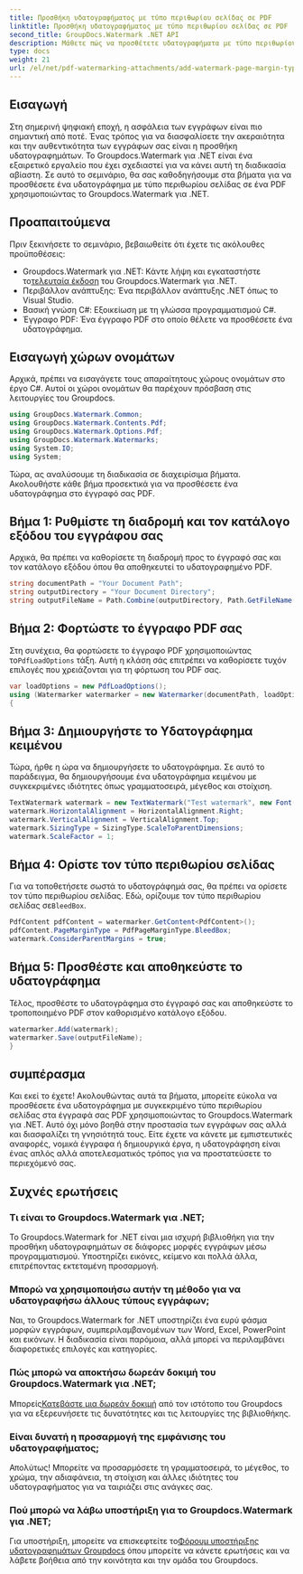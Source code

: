```yaml
---
title: Προσθήκη υδατογραφήματος με τύπο περιθωρίου σελίδας σε PDF
linktitle: Προσθήκη υδατογραφήματος με τύπο περιθωρίου σελίδας σε PDF
second_title: GroupDocs.Watermark .NET API
description: Μάθετε πώς να προσθέτετε υδατογραφήματα με τύπο περιθωρίου σελίδας σε PDF χρησιμοποιώντας το υδατογράφημα Groupdocs για .NET. Ασφαλίστε τα έγγραφά σας χωρίς κόπο.
type: docs
weight: 21
url: /el/net/pdf-watermarking-attachments/add-watermark-page-margin-type-pdf/
---
```

## Εισαγωγή
Στη σημερινή ψηφιακή εποχή, η ασφάλεια των εγγράφων είναι πιο σημαντική από ποτέ. Ένας τρόπος για να διασφαλίσετε την ακεραιότητα και την αυθεντικότητα των εγγράφων σας είναι η προσθήκη υδατογραφημάτων. Το Groupdocs.Watermark για .NET είναι ένα εξαιρετικό εργαλείο που έχει σχεδιαστεί για να κάνει αυτή τη διαδικασία αβίαστη. Σε αυτό το σεμινάριο, θα σας καθοδηγήσουμε στα βήματα για να προσθέσετε ένα υδατογράφημα με τύπο περιθωρίου σελίδας σε ένα PDF χρησιμοποιώντας το Groupdocs.Watermark για .NET.
## Προαπαιτούμενα
Πριν ξεκινήσετε το σεμινάριο, βεβαιωθείτε ότι έχετε τις ακόλουθες προϋποθέσεις:
-  Groupdocs.Watermark για .NET: Κάντε λήψη και εγκαταστήστε το[τελευταία έκδοση](https://releases.groupdocs.com/Watermark/net/) του Groupdocs.Watermark για .NET.
- Περιβάλλον ανάπτυξης: Ένα περιβάλλον ανάπτυξης .NET όπως το Visual Studio.
- Βασική γνώση C#: Εξοικείωση με τη γλώσσα προγραμματισμού C#.
- Έγγραφο PDF: Ένα έγγραφο PDF στο οποίο θέλετε να προσθέσετε ένα υδατογράφημα.
## Εισαγωγή χώρων ονομάτων
Αρχικά, πρέπει να εισαγάγετε τους απαραίτητους χώρους ονομάτων στο έργο C#. Αυτοί οι χώροι ονομάτων θα παρέχουν πρόσβαση στις λειτουργίες του Groupdocs.
```csharp
using GroupDocs.Watermark.Common;
using GroupDocs.Watermark.Contents.Pdf;
using GroupDocs.Watermark.Options.Pdf;
using GroupDocs.Watermark.Watermarks;
using System.IO;
using System;
```
Τώρα, ας αναλύσουμε τη διαδικασία σε διαχειρίσιμα βήματα. Ακολουθήστε κάθε βήμα προσεκτικά για να προσθέσετε ένα υδατογράφημα στο έγγραφό σας PDF.
## Βήμα 1: Ρυθμίστε τη διαδρομή και τον κατάλογο εξόδου του εγγράφου σας
Αρχικά, θα πρέπει να καθορίσετε τη διαδρομή προς το έγγραφό σας και τον κατάλογο εξόδου όπου θα αποθηκευτεί το υδατογραφημένο PDF.
```csharp
string documentPath = "Your Document Path";
string outputDirectory = "Your Document Directory";
string outputFileName = Path.Combine(outputDirectory, Path.GetFileName(documentPath));
```
## Βήμα 2: Φορτώστε το έγγραφο PDF σας
 Στη συνέχεια, θα φορτώσετε το έγγραφο PDF χρησιμοποιώντας το`PdfLoadOptions` τάξη. Αυτή η κλάση σάς επιτρέπει να καθορίσετε τυχόν επιλογές που χρειάζονται για τη φόρτωση του PDF σας.
```csharp
var loadOptions = new PdfLoadOptions();
using (Watermarker watermarker = new Watermarker(documentPath, loadOptions))
{
```
## Βήμα 3: Δημιουργήστε το Υδατογράφημα κειμένου
Τώρα, ήρθε η ώρα να δημιουργήσετε το υδατογράφημα. Σε αυτό το παράδειγμα, θα δημιουργήσουμε ένα υδατογράφημα κειμένου με συγκεκριμένες ιδιότητες όπως γραμματοσειρά, μέγεθος και στοίχιση.
```csharp
TextWatermark watermark = new TextWatermark("Test watermark", new Font("Arial", 42));
watermark.HorizontalAlignment = HorizontalAlignment.Right;
watermark.VerticalAlignment = VerticalAlignment.Top;
watermark.SizingType = SizingType.ScaleToParentDimensions;
watermark.ScaleFactor = 1;
```
## Βήμα 4: Ορίστε τον τύπο περιθωρίου σελίδας
 Για να τοποθετήσετε σωστά το υδατογράφημά σας, θα πρέπει να ορίσετε τον τύπο περιθωρίου σελίδας. Εδώ, ορίζουμε τον τύπο περιθωρίου σελίδας σε`BleedBox`.
```csharp
PdfContent pdfContent = watermarker.GetContent<PdfContent>();
pdfContent.PageMarginType = PdfPageMarginType.BleedBox;
watermark.ConsiderParentMargins = true;
```
## Βήμα 5: Προσθέστε και αποθηκεύστε το υδατογράφημα
Τέλος, προσθέστε το υδατογράφημα στο έγγραφό σας και αποθηκεύστε το τροποποιημένο PDF στον καθορισμένο κατάλογο εξόδου.
```csharp
watermarker.Add(watermark);
watermarker.Save(outputFileName);
}
```
## συμπέρασμα
Και εκεί το έχετε! Ακολουθώντας αυτά τα βήματα, μπορείτε εύκολα να προσθέσετε ένα υδατογράφημα με συγκεκριμένο τύπο περιθωρίου σελίδας στα έγγραφά σας PDF χρησιμοποιώντας το Groupdocs.Watermark για .NET. Αυτό όχι μόνο βοηθά στην προστασία των εγγράφων σας αλλά και διασφαλίζει τη γνησιότητά τους. Είτε έχετε να κάνετε με εμπιστευτικές αναφορές, νομικά έγγραφα ή δημιουργικά έργα, η υδατογράφηση είναι ένας απλός αλλά αποτελεσματικός τρόπος για να προστατεύσετε το περιεχόμενό σας.
## Συχνές ερωτήσεις
### Τι είναι το Groupdocs.Watermark για .NET;
Το Groupdocs.Watermark for .NET είναι μια ισχυρή βιβλιοθήκη για την προσθήκη υδατογραφημάτων σε διάφορες μορφές εγγράφων μέσω προγραμματισμού. Υποστηρίζει εικόνες, κείμενο και πολλά άλλα, επιτρέποντας εκτεταμένη προσαρμογή.
### Μπορώ να χρησιμοποιήσω αυτήν τη μέθοδο για να υδατογραφήσω άλλους τύπους εγγράφων;
Ναι, το Groupdocs.Watermark for .NET υποστηρίζει ένα ευρύ φάσμα μορφών εγγράφων, συμπεριλαμβανομένων των Word, Excel, PowerPoint και εικόνων. Η διαδικασία είναι παρόμοια, αλλά μπορεί να περιλαμβάνει διαφορετικές επιλογές και κατηγορίες.
### Πώς μπορώ να αποκτήσω δωρεάν δοκιμή του Groupdocs.Watermark για .NET;
 Μπορείς[Κατεβάστε μια δωρεάν δοκιμή](https://releases.groupdocs.com/) από τον ιστότοπο του Groupdocs για να εξερευνήσετε τις δυνατότητες και τις λειτουργίες της βιβλιοθήκης.
### Είναι δυνατή η προσαρμογή της εμφάνισης του υδατογραφήματος;
Απολύτως! Μπορείτε να προσαρμόσετε τη γραμματοσειρά, το μέγεθος, το χρώμα, την αδιαφάνεια, τη στοίχιση και άλλες ιδιότητες του υδατογραφήματος για να ταιριάζει στις ανάγκες σας.
### Πού μπορώ να λάβω υποστήριξη για το Groupdocs.Watermark για .NET;
 Για υποστήριξη, μπορείτε να επισκεφτείτε το[Φόρουμ υποστήριξης υδατογραφημάτων Groupdocs](https://forum.groupdocs.com/c/watermark/19) όπου μπορείτε να κάνετε ερωτήσεις και να λάβετε βοήθεια από την κοινότητα και την ομάδα του Groupdocs.